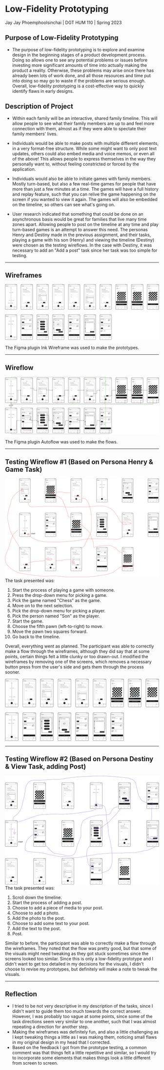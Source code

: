# Low-Fidelity Prototyping
Jay Jay Phoemphoolsinchai | DGT HUM 110 | Spring 2023
## Purpose of Low-Fidelity Prototyping
* The purpose of low-fidelity prototyping is to explore and examine design in the beginning stages of a product development process. Doing so allows one to see any potential problems or issues before investing more significant amounts of time into actually making the product a reality. Otherwise, these problems may arise once there has already been lots of work done, and all those resources and time put into doing so may go to waste if the problems are serious enough. Overall, low-fidelity prototyping is a cost-effective way to quickly identify flaws in early designs.

## Description of Project
* Within each family will be an interactive, shared family timeline. This will allow people to see what their family members are up to and feel more connection with them, almost as if they were able to spectate their family members' lives. 

* Individuals would be able to make posts with multiple different elements, in a very format-free structure. While some might want to only post text updates, others could also embed media and voice memos, or even all of the above! This allows people to express themselves in the way they personally want to, without feeling constricted or forced by the application.

* Individuals would also be able to initiate games with family members. Mostly turn-based, but also a few real-time games for people that have more than just a few minutes at a time. The games will have a full history and replay feature, such that you can relive the game happening on the screen if you wanted to view it again. The games will also be embedded on the timeline, so others can see what's going on.

* User research indicated that something that could be done on an asynchronous basis would be great for families that live many time zones apart. Allowing people to post on the timeline at any time and play turn-based games is an attempt to answer this need. The personas Henry and Destiny made in the previous assignment, and their tasks, playing a game with his son (Henry) and viewing the timeline (Destiny) were chosen as the testing wireflows. In the case with Destiny, it was necessary to add an "Add a post" task since her task was too simple for testing.

---

## Wireframes
![](../resources/images/assignment5/Base.png)

The Figma plugin Ink Wireframe was used to make the prototypes.

---

## Wireflow
![](../resources/images/assignment5/Base%20-%20Wireflow.png)

The Figma plugin Autoflow was used to make the flows.

---

## Testing Wireflow #1 (Based on Persona Henry & Game Task)
![](../resources/images/assignment5/Test%201.png)
The task presented was:
1. Start the process of playing a game with someone.
2. Press the drop-down menu for picking a game.
2. Pick the game named "Chess" as the game.
3. Move on to the next selection.
4. Pick the drop-down menu for picking a player.
4. Pick the person named "Son" as the player.
5. Start the game.
6. Choose the fifth pawn (left-to-right) to move.
7. Move the pawn two squares forward.
8. Go back to the timeline.

Overall, everything went as planned. The participant was able to correctly make a flow through the wireframes, although they did say that at some points, certain things felt a little clunky or too drawn-out. I modified the wireframes by removing one of the screens, which removes a necessary button press from the user's side and gets them through the process sooner.

![](../resources/images/assignment5/Fixed.png)

---

## Testing Wireflow #2 (Based on Persona Destiny & View Task, adding Post)
![](../resources/images/assignment5/Test%202.png)
The task presented was:
1. Scroll down the timeline.
2. Start the process of adding a post.
3. Choose to add a piece of media to your post.
4. Choose to add a photo.
5. Add the photo to the post.
6. Choose to add some text to your post.
7. Add the text to the post.
8. Post.

Similar to before, the participant was able to correctly make a flow through the wireframes. They noted that the flow was pretty good, but that some of the visuals might need tweaking as they got stuck sometimes since the screens looked too similar. Since this is only a low-fidelity prototype and I didn't want to get too detailed in my decisions for the visuals, I didn't choose to revise my prototypes, but definitely will make a note to tweak the visuals.

---

## Reflection
* I tried to be not very descriptive in my description of the tasks, since I didn't want to guide them too much towards the correct answer. However, I was probably too vague at some points, since some of the task directions seem very similar to one another, such that I was almost repeating a direction for another step.
* Making the wireframes was definitely fun, and also a little challenging as I kept tweaking things a little as I was making them, noticing small flaws in my original design in my head that I corrected.
* Based on the feedback I got from the prototype testing, a common comment was that things felt a little repetitive and similar, so I would try to incorporate some elements that makes things look a little different from screen to screen.